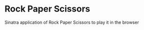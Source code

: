 Rock Paper Scissors
===================

Sinatra application of Rock Paper Scissors to play it in the browser
